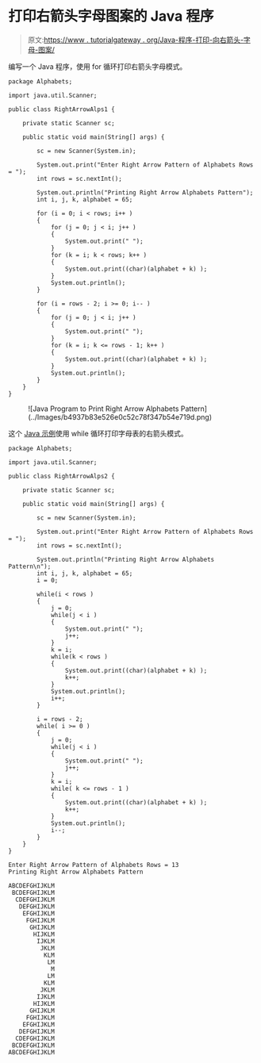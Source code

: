 # 打印右箭头字母图案的 Java 程序

> 原文:[https://www . tutorialgateway . org/Java-程序-打印-向右箭头-字母-图案/](https://www.tutorialgateway.org/java-program-to-print-right-arrow-alphabets-pattern/)

编写一个 Java 程序，使用 for 循环打印右箭头字母模式。

```
package Alphabets;

import java.util.Scanner;

public class RightArrowAlps1 {

	private static Scanner sc;

	public static void main(String[] args) {

		sc = new Scanner(System.in);	

		System.out.print("Enter Right Arrow Pattern of Alphabets Rows = ");
		int rows = sc.nextInt();

		System.out.println("Printing Right Arrow Alphabets Pattern");
		int i, j, k, alphabet = 65;

		for (i = 0; i < rows; i++ ) 
		{
			for (j = 0; j < i; j++ ) 
			{
				System.out.print(" ");	
			}
			for (k = i; k < rows; k++ ) 
			{
				System.out.print((char)(alphabet + k) );
			}
			System.out.println();
		}

		for (i = rows - 2; i >= 0; i-- ) 
		{
			for (j = 0; j < i; j++ ) 
			{
				System.out.print(" ");
			}
			for (k = i; k <= rows - 1; k++ ) 
			{
				System.out.print((char)(alphabet + k) );
			}
			System.out.println();
		}
	}
}
```

<figure class="wp-block-image size-large">![Java Program to Print Right Arrow Alphabets Pattern](../Images/b4937b83e526e0c52c78f347b54e719d.png)</figure>

这个 [Java 示例](https://www.tutorialgateway.org/learn-java-programs/)使用 while 循环打印字母表的右箭头模式。

```
package Alphabets;

import java.util.Scanner;

public class RightArrowAlps2 {

	private static Scanner sc;

	public static void main(String[] args) {

		sc = new Scanner(System.in);	

		System.out.print("Enter Right Arrow Pattern of Alphabets Rows = ");
		int rows = sc.nextInt();

		System.out.println("Printing Right Arrow Alphabets Pattern\n");
		int i, j, k, alphabet = 65;
		i = 0;

		while(i < rows ) 
		{
			j = 0; 
			while(j < i ) 
			{
				System.out.print(" ");
				j++;
			}
			k = i; 
			while(k < rows ) 
			{
				System.out.print((char)(alphabet + k) );
				k++;
			}
			System.out.println();
			i++;
		}

		i = rows - 2;
		while( i >= 0 ) 
		{
			j = 0; 
			while(j < i ) 
			{
				System.out.print(" ");
				j++;
			}
			k = i;
			while( k <= rows - 1 ) 
			{
				System.out.print((char)(alphabet + k) );
				k++;
			}
			System.out.println();
			i--;
		}
	}
}
```

```
Enter Right Arrow Pattern of Alphabets Rows = 13
Printing Right Arrow Alphabets Pattern

ABCDEFGHIJKLM
 BCDEFGHIJKLM
  CDEFGHIJKLM
   DEFGHIJKLM
    EFGHIJKLM
     FGHIJKLM
      GHIJKLM
       HIJKLM
        IJKLM
         JKLM
          KLM
           LM
            M
           LM
          KLM
         JKLM
        IJKLM
       HIJKLM
      GHIJKLM
     FGHIJKLM
    EFGHIJKLM
   DEFGHIJKLM
  CDEFGHIJKLM
 BCDEFGHIJKLM
ABCDEFGHIJKLM
```
